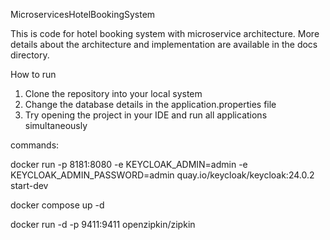 MicroservicesHotelBookingSystem

This is code for hotel booking system with microservice architecture. More details about the architecture and implementation are available in the docs directory.

How to run
1. Clone the repository into your local system
2. Change the database details in the application.properties file
3. Try opening the project in your IDE and run all applications simultaneously

commands:

docker run -p 8181:8080 -e KEYCLOAK_ADMIN=admin -e KEYCLOAK_ADMIN_PASSWORD=admin quay.io/keycloak/keycloak:24.0.2 start-dev

docker compose up -d

docker run -d -p 9411:9411 openzipkin/zipkin